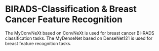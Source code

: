 # BIRADS-Classification & Breast Cancer Feature Recognition
The MyConvNeXt based on ConvNeXt is used for breast cancer BI-RADS classification tasks.
The MyDenseNet based on DenseNet121 is used for breast feature recognition tasks.
